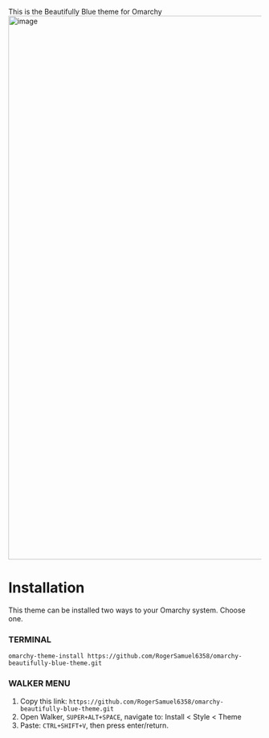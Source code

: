 This is the Beautifully Blue theme for Omarchy
<img width="1921" height="1081" alt="image" src="https://github.com/user-attachments/assets/8bc49e51-7a54-4f7d-882b-2fa123cdf5d8" />

# Installation
This theme can be installed two ways to your Omarchy system. Choose one.

### TERMINAL
`omarchy-theme-install https://github.com/RogerSamuel6358/omarchy-beautifully-blue-theme.git`
### WALKER MENU
1. Copy this link: `https://github.com/RogerSamuel6358/omarchy-beautifully-blue-theme.git`
2. Open Walker, `SUPER+ALT+SPACE`, navigate to: Install < Style < Theme
3. Paste: `CTRL+SHIFT+V`, then press enter/return.

